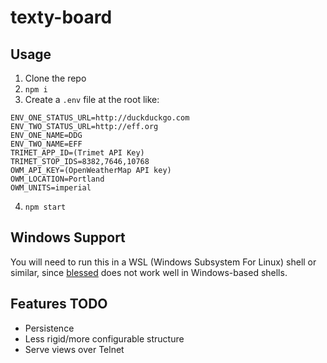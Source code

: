 # texty-board

## Usage

1. Clone the repo
2. `npm i`
3. Create a `.env` file at the root like:
  ```
  ENV_ONE_STATUS_URL=http://duckduckgo.com
  ENV_TWO_STATUS_URL=http://eff.org
  ENV_ONE_NAME=DDG
  ENV_TWO_NAME=EFF
  TRIMET_APP_ID=(Trimet API Key)
  TRIMET_STOP_IDS=8382,7646,10768
  OWM_API_KEY=(OpenWeatherMap API key)
  OWM_LOCATION=Portland
  OWM_UNITS=imperial
  ```
4. `npm start`

## Windows Support
You will need to run this in a WSL (Windows Subsystem For Linux) shell or similar, since [blessed](https://github.com/chjj/blessed) does not work well in Windows-based shells.

## Features TODO

* Persistence
* Less rigid/more configurable structure
* Serve views over Telnet
